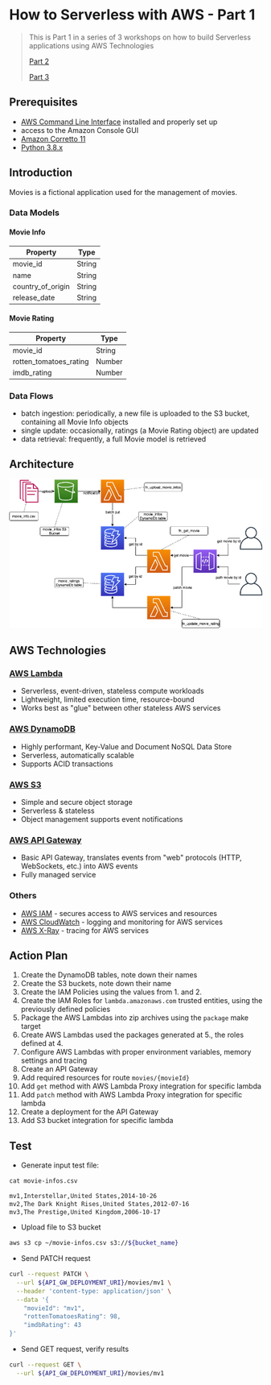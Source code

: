 # How to Serverless with AWS - Part 1

> This is Part 1 in a series of 3 workshops on how to build Serverless applications using AWS Technologies
>
> [Part 2](https://github.com/MihaiBogdanEugen/how-to-serverless-with-aws-part2)
>
> [Part 3](https://github.com/MihaiBogdanEugen/how-to-serverless-with-aws-part3)

## Prerequisites
- [AWS Command Line Interface](https://aws.amazon.com/cli/) installed and properly set up
- access to the Amazon Console GUI
- [Amazon Corretto 11](https://docs.aws.amazon.com/corretto/latest/corretto-11-ug/what-is-corretto-11.html)
- [Python 3.8.x](https://www.python.org/) 

## Introduction

Movies is a fictional application used for the management of movies.

### Data Models

#### Movie Info

| Property          | Type   |
|-------------------|--------|
| movie_id          | String |
| name              | String |
| country_of_origin | String |
| release_date      | String |

#### Movie Rating

| Property               | Type   |
|------------------------|--------|
| movie_id               | String |
| rotten_tomatoes_rating | Number |
| imdb_rating            | Number |

### Data Flows
- batch ingestion: periodically, a new file is uploaded to the S3 bucket, containing all Movie Info objects
- single update: occasionally, ratings (a Movie Rating object) are updated
- data retrieval: frequently, a full Movie model is retrieved  

## Architecture

![Movies Architecture](https://raw.githubusercontent.com/MihaiBogdanEugen/how-to-serverless-with-aws-part1/master/movies-architecture.png)

## AWS Technologies

### [AWS Lambda](https://aws.amazon.com/lambda/)
- Serverless, event-driven, stateless compute workloads 
- Lightweight, limited execution time, resource-bound
- Works best as "glue" between other stateless AWS services

### [AWS DynamoDB](https://aws.amazon.com/dynamodb/)
- Highly performant, Key-Value and Document NoSQL Data Store
- Serverless, automatically scalable
- Supports ACID transactions 

### [AWS S3](https://aws.amazon.com/s3/)
- Simple and secure object storage
- Serverless & stateless
- Object management supports event notifications

### [AWS API Gateway](https://aws.amazon.com/api-gateway/)
- Basic API Gateway, translates events from "web" protocols (HTTP, WebSockets, etc.) into AWS events 
- Fully managed service

### Others
- [AWS IAM](https://aws.amazon.com/iam/) - secures access to AWS services and resources
- [AWS CloudWatch](https://aws.amazon.com/cloudwatch/) - logging and monitoring for AWS services
- [AWS X-Ray](https://aws.amazon.com/xray/) - tracing for AWS services

## Action Plan

1. Create the DynamoDB tables, note down their names
2. Create the S3 buckets, note down their name
3. Create the IAM Policies using the values from 1. and 2.
4. Create the IAM Roles for `lambda.amazonaws.com` trusted entities, using the previously defined policies
5. Package the AWS Lambdas into zip archives using the `package` make target
6. Create AWS Lambdas used the packages generated at 5., the roles defined at 4.
7. Configure AWS Lambdas with proper environment variables, memory settings and tracing
8. Create an API Gateway
9. Add required resources for route `movies/{movieId}`
10. Add `get` method with AWS Lambda Proxy integration for specific lambda
11. Add `patch` method with AWS Lambda Proxy integration for specific lambda
12. Create a deployment for the API Gateway 
13. Add S3 bucket integration for specific lambda

## Test

- Generate input test file:
```csv
cat movie-infos.csv
```
```csv
mv1,Interstellar,United States,2014-10-26
mv2,The Dark Knight Rises,United States,2012-07-16
mv3,The Prestige,United Kingdom,2006-10-17
```
- Upload file to S3 bucket
```bash
aws s3 cp ~/movie-infos.csv s3://${bucket_name}
```

- Send PATCH request
```bash
curl --request PATCH \
  --url ${API_GW_DEPLOYMENT_URI}/movies/mv1 \
  --header 'content-type: application/json' \
  --data '{
	"movieId": "mv1",
	"rottenTomatoesRating": 98,
	"imdbRating": 43
}'
```
- Send GET request, verify results
```bash
curl --request GET \
  --url ${API_GW_DEPLOYMENT_URI}/movies/mv1
```